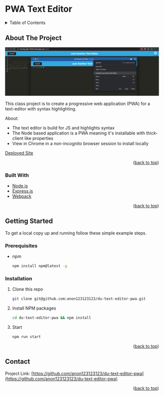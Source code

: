 # PWA Text Editor
<div id="top"></div>

<!-- TABLE OF CONTENTS -->
<details>
  <summary>Table of Contents</summary>
  <ol>
    <li>
      <a href="#about-the-project">About The Project</a>
      <ul>
        <li><a href="#built-with">Built With</a></li>
      </ul>
    </li>
    <li>
      <a href="#getting-started">Getting Started</a>
      <ul>
        <li><a href="#prerequisites">Prerequisites</a></li>
        <li><a href="#installation">Installation</a></li>
      </ul>
    </li>
    <li><a href="#contact">Contact</a></li>

  </ol>
</details>



<!-- ABOUT THE PROJECT -->
## About The Project

![PWA Text Editor](./img.png)

This class project is to create a progressive web application (PWA) for a text-editor with syntax highlighting.

About:
* The text editor is build for JS and highlights syntax
* The Node based application is a PWA meaning it's installable with thick-client like properties  
* View in Chrome in a non-incognito browser session to install locally  

[Deployed Site](https://whispering-beach-79862.herokuapp.com/)

<p align="right">(<a href="#top">back to top</a>)</p>


### Built With

* [Node.js](https://nodejs.dev/)
* [Express.js](https://expressjs.com/)
* [Webpack](https://webpack.js.org/guides/getting-started/)


<p align="right">(<a href="#top">back to top</a>)</p>


<!-- GETTING STARTED -->
## Getting Started

To get a local copy up and running follow these simple example steps.

### Prerequisites

* npm
  ```sh
  npm install npm@latest -g
  ```


### Installation

1. Clone this repo 
    ```sh
    git clone git@github.com:anon123123123/du-text-editor-pwa.git
    ```
2. Install NPM packages
    ```sh
    cd du-text-editor-pwa && npm install
    ```
3. Start
    ```sh
    npm run start
    ```


<p align="right">(<a href="#top">back to top</a>)</p>


<!-- CONTACT -->
## Contact

Project Link: [https://github.com/anon123123123/du-text-editor-pwa](https://github.com/anon123123123/du-text-editor-pwa)

<p align="right">(<a href="#top">back to top</a>)</p>



